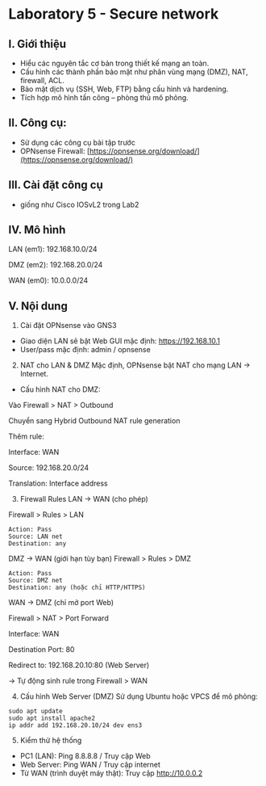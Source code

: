 # Laboratory 5 - Secure network
## I. Giới thiệu
- Hiểu các nguyên tắc cơ bản trong thiết kế mạng an toàn.
- Cấu hình các thành phần bảo mật như phân vùng mạng (DMZ), NAT, firewall, ACL.
- Bảo mật dịch vụ (SSH, Web, FTP) bằng cấu hình và hardening.
- Tích hợp mô hình tấn công – phòng thủ mô phỏng.
## II. Công cụ:
- Sử dụng các công cụ bài tập trước
- OPNsense Firewall: [https://opnsense.org/download/](https://opnsense.org/download/)
## III. Cài đặt công cụ
- giống như Cisco IOSvL2 trong Lab2
## IV. Mô hình
LAN (em1): 192.168.10.0/24

DMZ (em2): 192.168.20.0/24

WAN (em0): 10.0.0.0/24
## V. Nội dung
1. Cài đặt OPNsense vào GNS3
- Giao diện LAN sẽ bật Web GUI mặc định: https://192.168.10.1
- User/pass mặc định: admin / opnsense
2. NAT cho LAN & DMZ
Mặc định, OPNsense bật NAT cho mạng LAN → Internet.

- Cấu hình NAT cho DMZ:

Vào Firewall > NAT > Outbound

Chuyển sang Hybrid Outbound NAT rule generation

Thêm rule:

Interface: WAN

Source: 192.168.20.0/24

Translation: Interface address

3. Firewall Rules
LAN → WAN (cho phép)

Firewall > Rules > LAN
```
Action: Pass
Source: LAN net
Destination: any
```
DMZ → WAN (giới hạn tùy bạn)
Firewall > Rules > DMZ
```
Action: Pass
Source: DMZ net
Destination: any (hoặc chỉ HTTP/HTTPS)

```
WAN → DMZ (chỉ mở port Web)

Firewall > NAT > Port Forward

Interface: WAN

Destination Port: 80

Redirect to: 192.168.20.10:80 (Web Server)

→ Tự động sinh rule trong Firewall > WAN

4. Cấu hình Web Server (DMZ)
Sử dụng Ubuntu hoặc VPCS để mô phỏng:
```
sudo apt update
sudo apt install apache2
ip addr add 192.168.20.10/24 dev ens3
```
5. Kiểm thử hệ thống
- PC1 (LAN): Ping 8.8.8.8 / Truy cập Web
- Web Server: Ping WAN / Truy cập internet
- Từ WAN (trình duyệt máy thật): Truy cập http://10.0.0.2


